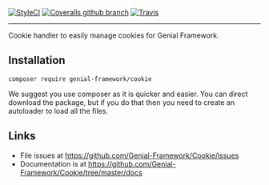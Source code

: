 [![StyleCI](https://styleci.io/repos/114421856/shield?branch=master)](https://styleci.io/repos/114421856) [![Coveralls github branch](https://img.shields.io/coveralls/github/Genial-Framework/Cookie/master.svg?style=flat-square)](https://coveralls.io/github/Genial-Framework/Cookie?branch=master) [![Travis](https://img.shields.io/travis/Genial-Framework/Cookie.svg?style=flat-square)](https://travis-ci.org/Genial-Framework/Cookie) 

-------
Cookie handler to easily manage cookies for Genial Framework.

## Installation
```
composer require genial-framework/cookie
```

We suggest you use composer as it is quicker and easier. You can direct download the package, but if you do that then you need to create an autoloader to load all the files.

## Links
- File issues at https://github.com/Genial-Framework/Cookie/issues
- Documentation is at https://github.com/Genial-Framework/Cookie/tree/master/docs

